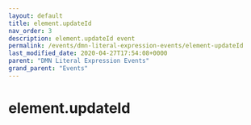 ```yaml
---
layout: default
title: element.updateId 
nav_order: 3
description: element.updateId event
permalink: /events/dmn-literal-expression-events/element-updateId
last_modified_date: 2020-04-27T17:54:08+0000
parent: "DMN Literal Expression Events"
grand_parent: "Events"
---
```


# element.updateId
